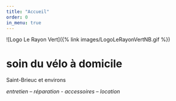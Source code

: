 ```yaml
---
title: "Accueil"
order: 0
in_menu: true
---
```

![Logo Le Rayon Vert]({% link images/LogoLeRayonVertNB.gif %})

# soin du vélo à domicile

Saint-Brieuc et environs

_entretien – réparation - accessoires – location_ 